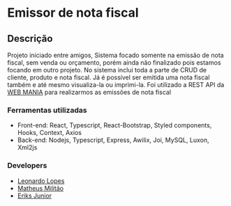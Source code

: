 <h1>Emissor de nota fiscal</h1>

## Descrição
 Projeto iniciado entre amigos, Sistema focado somente na emissão de nota fiscal, sem venda ou orçamento, porém ainda não finalizado pois estamos focando em outro projeto.
 No sistema inclui toda a parte de CRUD de cliente, produto e nota fiscal. Já é possível ser emitida uma nota fiscal também e até mesmo visualiza-la ou imprimi-la.
 Foi utilizado a REST API da <a href="https://webmaniabr.com/docs/rest-api-nfe/">WEB MANIA</a> para realizarmos as emissões de nota fiscal
 
 ### Ferramentas utilizadas
 - Front-end: React, Typescript, React-Bootstrap, Styled components, Hooks, Context, Axios
 - Back-end: Nodejs, Typescript, Express, Awilix, Joi, MySQL, Luxon, Xml2js
 
 ### Developers
 - <a href="https://github.com/leobraboo">Leonardo Lopes</a>
 - <a href="https://github.com/militao36">Matheus Militão</a>
 - <a href="https://github.com/eriksjunior">Eriks Junior</a>
